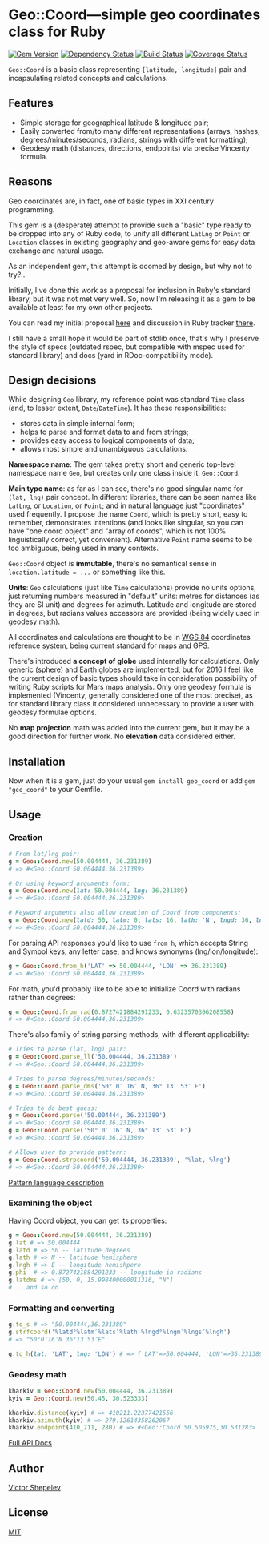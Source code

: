 # Geo::Coord—simple geo coordinates class for Ruby

[![Gem Version](https://badge.fury.io/rb/geo_coord.svg)](http://badge.fury.io/rb/geo_coord)
[![Dependency Status](https://gemnasium.com/zverok/geo_coord.svg)](https://gemnasium.com/zverok/geo_coord)
[![Build Status](https://travis-ci.org/zverok/geo_coord.svg?branch=master)](https://travis-ci.org/zverok/geo_coord)
[![Coverage Status](https://coveralls.io/repos/zverok/geo_coord/badge.svg?branch=master)](https://coveralls.io/r/zverok/geo_coord?branch=master)

`Geo::Coord` is a basic class representing `[latitude, longitude]` pair
and incapsulating related concepts and calculations.

## Features

* Simple storage for geographical latitude & longitude pair;
* Easily converted from/to many different representations (arrays, hashes,
  degrees/minutes/seconds, radians, strings with different formatting);
* Geodesy math (distances, directions, endpoints) via precise Vincenty
  formula.

## Reasons

Geo coordinates are, in fact, one of basic types in XXI century programming.

This gem is a (desperate) attempt to provide such a "basic" type ready
to be dropped into any of Ruby code, to unify all different `LatLng` or
`Point` or `Location` classes in existing geography and geo-aware gems
for easy data exchange and natural usage.

As an independent gem, this attempt is doomed by design, but why not
to try?..

Initially, I've done this work as a proposal for inclusion in Ruby's
standard library, but it was not met very well.
So, now I'm releasing it as a gem to be available at least for my own
other projects.

You can read my initial proposal [here](https://github.com/zverok/geo_coord/blob/master/StdlibProposal.md)
and discussion in Ruby tracker [there](https://bugs.ruby-lang.org/issues/12361).

I still have a small hope it would be part of stdlib once, that's why I
preserve the style of specs (outdated rspec, but compatible with mspec used
for standard library) and docs (yard in RDoc-compatibility mode).

## Design decisions

While designing `Geo` library, my reference point was standard `Time`
class (and, to lesser extent, `Date`/`DateTime`). It has these
responsibilities:
* stores data in simple internal form;
* helps to parse and format data to and from strings;
* provides easy access to logical components of data;
* allows most simple and unambiguous calculations.

**Namespace name**: The gem takes pretty short and generic top-level
namespace name `Geo`, but creates only one class inside it: `Geo::Coord`.

**Main type name**: as far as I can see, there's no good singular name
for `(lat, lng)` pair concept. In different libraries, there can be seen
names like `LatLng`, or `Location`, or `Point`; and in natural language
just "coordinates" used frequently. I propose the name `Coord`, which
is pretty short, easy to remember, demonstrates intentions (and looks
like singular, so you can have "one coord object" and "array of coords",
which is not 100% linguistically correct, yet convenient). Alternative
`Point` name seems to be too ambiguous, being used in many contexts.

`Geo::Coord` object is **immutable**, there's no semantical sense in
`location.latitude = ...` or something like this.

**Units**: `Geo` calculations (just like `Time` calculations) provide
no units options, just returning numbers measured in "default" units:
metres for distances (as they are SI unit) and degrees for azimuth.
Latitude and longitude are stored in degrees, but radians values accessors
are provided (being widely used in geodesy math).

All coordinates and calculations are thought to be in
[WGS 84](https://en.wikipedia.org/wiki/World_Geodetic_System#A_new_World_Geodetic_System:_WGS_84)
coordinates reference system, being current standard for maps and GPS.

There's introduced **a concept of globe** used internally for calculations.
Only generic (sphere) and Earth globes are implemented, but for 2016 I
feel like the current design of basic types should take in consideration
possibility of writing Ruby scripts for Mars maps analysis. Only one
geodesy formula is implemented (Vincenty, generally considered one of
the most precise), as for standard library class it considered
unnecessary to provide a user with geodesy formulae options.

No **map projection** math was added into the current gem, but it
may be a good direction for further work. No **elevation** data considered
either.

## Installation

Now when it is a gem, just do your usual `gem install geo_coord` or add
`gem "geo_coord"` to your Gemfile.

## Usage

### Creation

```ruby
# From lat/lng pair:
g = Geo::Coord.new(50.004444, 36.231389)
# => #<Geo::Coord 50.004444,36.231389>

# Or using keyword arguments form:
g = Geo::Coord.new(lat: 50.004444, lng: 36.231389)
# => #<Geo::Coord 50.004444,36.231389>

# Keyword arguments also allow creation of Coord from components:
g = Geo::Coord.new(latd: 50, latm: 0, lats: 16, lath: 'N', lngd: 36, lngm: 13, lngs: 53, lngh: 'E')
# => #<Geo::Coord 50.004444,36.231389>
```

For parsing API responses you'd like to use `from_h`,
which accepts String and Symbol keys, any letter case,
and knows synonyms (lng/lon/longitude):

```ruby
g = Geo::Coord.from_h('LAT' => 50.004444, 'LON' => 36.231389)
# => #<Geo::Coord 50.004444,36.231389>
```

For math, you'd probably like to be able to initialize
Coord with radians rather than degrees:

```ruby
g = Geo::Coord.from_rad(0.8727421884291233, 0.6323570306208558)
# => #<Geo::Coord 50.004444,36.231389>
```

There's also family of string parsing methods, with different
applicability:

```ruby
# Tries to parse (lat, lng) pair:
g = Geo::Coord.parse_ll('50.004444, 36.231389')
# => #<Geo::Coord 50.004444,36.231389>

# Tries to parse degrees/minutes/seconds:
g = Geo::Coord.parse_dms('50° 0′ 16″ N, 36° 13′ 53″ E')
# => #<Geo::Coord 50.004444,36.231389>

# Tries to do best guess:
g = Geo::Coord.parse('50.004444, 36.231389')
# => #<Geo::Coord 50.004444,36.231389>
g = Geo::Coord.parse('50° 0′ 16″ N, 36° 13′ 53″ E')
# => #<Geo::Coord 50.004444,36.231389>

# Allows user to provide pattern:
g = Geo::Coord.strpcoord('50.004444, 36.231389', '%lat, %lng')
# => #<Geo::Coord 50.004444,36.231389>
```

[Pattern language description](http://www.rubydoc.info/gems/geo_coord/Geo/Coord#strpcoord-class_method)

### Examining the object

Having Coord object, you can get its properties:

```ruby
g = Geo::Coord.new(50.004444, 36.231389)
g.lat # => 50.004444
g.latd # => 50 -- latitude degrees
g.lath # => N -- latitude hemisphere
g.lngh # => E -- longitude hemishpere
g.phi  # => 0.8727421884291233 -- longitude in radians
g.latdms # => [50, 0, 15.998400000011316, "N"]
# ...and so on
```

### Formatting and converting

```ruby
g.to_s # => "50.004444,36.231389"
g.strfcoord('%latd°%latm′%lats″%lath %lngd°%lngm′%lngs″%lngh')
# => "50°0′16″N 36°13′53″E"

g.to_h(lat: 'LAT', lng: 'LON') # => {'LAT'=>50.004444, 'LON'=>36.231389}
```

### Geodesy math

```ruby
kharkiv = Geo::Coord.new(50.004444, 36.231389)
kyiv = Geo::Coord.new(50.45, 30.523333)

kharkiv.distance(kyiv) # => 410211.22377421556
kharkiv.azimuth(kyiv) # => 279.12614358262067
kharkiv.endpoint(410_211, 280) # => #<Geo::Coord 50.505975,30.531283>
```

[Full API Docs](http://www.rubydoc.info/gems/geo_coord)

## Author

[Victor Shepelev](https://zverok.github.io)

## License

[MIT](https://github.com/zverok/geo_coord/blob/master/LICENSE.txt).
